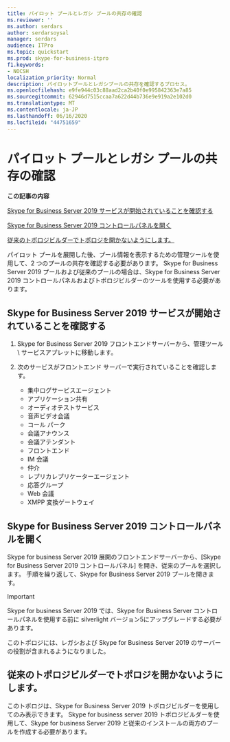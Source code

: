 ```yaml
---
title: パイロット プールとレガシ プールの共存の確認
ms.reviewer: ''
ms.author: serdars
author: serdarsoysal
manager: serdars
audience: ITPro
ms.topic: quickstart
ms.prod: skype-for-business-itpro
f1.keywords:
- NOCSH
localization_priority: Normal
description: パイロットプールとレガシプールの共存を確認するプロセス。
ms.openlocfilehash: e9fe944c03c88aad2ca2b40f0e995842363e7a85
ms.sourcegitcommit: 62946d7515ccaa7a622d44b736e9e919a2e102d0
ms.translationtype: MT
ms.contentlocale: ja-JP
ms.lasthandoff: 06/16/2020
ms.locfileid: "44751659"
---
```

# <a name="verify-pilot-pool-coexistence-with-legacy-pool"></a>パイロット プールとレガシ プールの共存の確認

 **この記事の内容**
  
[Skype for Business Server 2019 サービスが開始されていることを確認する](#sectionSection0)
  
[Skype for Business Server 2019 コントロールパネルを開く](#sectionSection1)
  
[従来のトポロジビルダーでトポロジを開かないようにします。](#sectionSection2)
  
パイロット プールを展開した後、プール情報を表示するための管理ツールを使用して、2 つのプールの共存を確認する必要があります。 Skype for Business Server 2019 プールおよび従来のプールの場合は、Skype for Business Server 2019 コントロールパネルおよびトポロジビルダーのツールを使用する必要があります。 
  
## <a name="verify-that-skype-for-business-server-2019-services-have-started"></a>Skype for Business Server 2019 サービスが開始されていることを確認する
<a name="sectionSection0"> </a>

1. Skype for Business Server 2019 フロントエンドサーバーから、管理ツール \ サービスアプレットに移動します。
    
2. 次のサービスがフロントエンド サーバーで実行されていることを確認します。

    - 集中ログサービスエージェント
    - アプリケーション共有
    - オーディオテストサービス
    - 音声ビデオ会議
    - コール パーク
    - 会議アナウンス
    - 会議アテンダント
    - フロントエンド
    - IM 会議
    - 仲介
    - レプリカレプリケーターエージェント
    - 応答グループ
    - Web 会議
    - XMPP 変換ゲートウェイ

  
## <a name="open-the-skype-for-business-server-2019-control-panel"></a>Skype for Business Server 2019 コントロールパネルを開く
<a name="sectionSection1"> </a>

Skype for business Server 2019 展開のフロントエンドサーバーから、[Skype for Business Server 2019 コントロールパネル] を開き、従来のプールを選択します。 手順を繰り返して、Skype for Business Server 2019 プールを開きます。
  
> [!IMPORTANT]
> Skype for business Server 2019 では、Skype for Business Server コントロールパネルを使用する前に silverlight バージョン5にアップグレードする必要があります。 
  
このトポロジには、レガシおよび Skype for Business Server 2019 のサーバーの役割が含まれるようになりました。 

  
## <a name="dont-attempt-to-open-the-topology-in-the-legacy-topology-builder"></a>従来のトポロジビルダーでトポロジを開かないようにします。
<a name="sectionSection2"> </a>

このトポロジは、Skype for Business Server 2019 トポロジビルダーを使用してのみ表示できます。 Skype for business server 2019 トポロジビルダーを使用して、Skype for business Server 2019 と従来のインストールの両方のプールを作成する必要があります。

  

